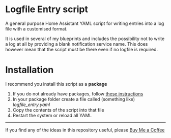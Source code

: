 # Logfile Entry script

A general purpose Home Assistant YAML script for writing entries into a log file with a customised format. 

It is used in several of my blueprints and includes the possibility not to write a log at all by providing a blank notification service name. 
This does however mean that the script must be there even if no logfile is required.  

# Installation 

I recommend you install this script as a **package** 
1. If you do not already have packages, follow [these instructions](https://www.home-assistant.io/docs/configuration/packages/)
2. In your package folder create a file called (something like) *logfile_entry.yaml*
3. Copy the contents of the script into that file
4. Restart the system or reload all YAML   


---
If you find any of the ideas in this repository useful, please [Buy Me a Coffee](https://buymeacoffee.com/andysymons)
